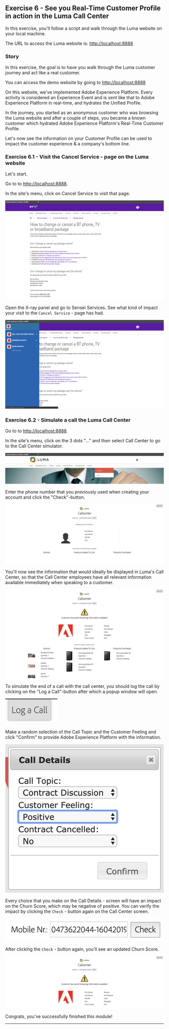 ## Exercise 6 - See you Real-Time Customer Profile in action in the Luma Call Center

In this exercise, you'll follow a script and walk through the Luma website on your local machine.

The URL to access the Luma website is: [http://localhost:8888](http://localhost:8888)
 
### Story
In this exercise, the goal is to have you walk through the Luma customer journey and act like a real customer.

You can access the demo website by going to [http://localhost:8888](http://localhost:8888)

On this website, we've implemented Adobe Experience Platform. Every activity is considered an Experience Event and is sent like that to Adobe Experience Platform in real-time, and hydrates the Unified Profile.

In the journey, you started as an anonymous customer who was browsing the Luma website and after a couple of steps, you became a known customer which hydrated Adobe Experience Platform's Real-Time Customer Profile.

Let's now see the information on your Customer Profile can be used to impact the customer experience & a company's bottom line.


### Exercise 6.1 - Visit the Cancel Service - page on the Luma website 

Let's start.

Go to to [http://localhost:8888](http://localhost:8888).

In the site's menu, click on Cancel Service to visit that page.

![Demo](./images/18.png)

Open the X-ray panel and go to Sensei Services. See what kind of impact your visit to the ```Cancel Service``` - page has had.

![Demo](./images/18s.png)

### Exercise 6.2 - Simulate a call the Luma Call Center

Go to to [http://localhost:8888](http://localhost:8888).

In the site's menu, click on the 3 dots "..." and then select Call Center to go to the Call Center simulator.

![Demo](./images/dots.png)

Enter the phone number that you previously used when creating your account and click the "Check"-button.

![Demo](./images/19.png)

You'll now see the information that would ideally be displayed in Luma's Call Center, so that the Call Center employees have all relevant information available immediately when speaking to a customer.

![Demo](./images/20.png)

To simulate the end of a call with the call center, you should log the call by clicking on the "Log a Call"-button after which a popup window will open.

![Demo](./images/23.png)

Make a random selection of the Call Topic and the Customer Feeling and click "Confirm" to provide Adobe Experience Platform with the information.

![Demo](./images/22.png)

Every choice that you make on the Call Details - screen will have an impact on the Churn Score, which may be negative of positive. You can verify the impact by clicking the ```Check``` - button again on the Call Center screen.

![Demo](./images/check.png)

After clicking the ```Check``` - button again, you'll see an updated Churn Score.

![Demo](./images/24.png)

Congrats, you've successfully finished this module!

---
